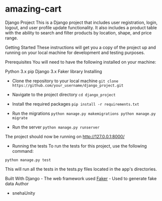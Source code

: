 # amazing-cart
Django Project
This is a Django project that includes user registration, login, logout, and user profile update functionality. It also includes a product table with the ability to search and filter products by location, shape, and price range.

Getting Started
These instructions will get you a copy of the project up and running on your local machine for development and testing purposes.

Prerequisites
You will need to have the following installed on your machine:

Python 3.x
pip
Django 3.x
Faker library
Installing


- Clone the repository to your local machine
`git clone https://github.com/your_username/django_project.git`

- Navigate to the project directory
`cd django_project`

- Install the required packages
`pip install -r requirements.txt`

- Run the migrations
`python manage.py makemigrations
python manage.py migrate`

- Run the server
`python manage.py runserver`

The project should now be running on http://127.0.0.1:8000/

- Running the tests
To run the tests for this project, use the following command:

`python manage.py test`

This will run all the tests in the tests.py files located in the app's directories.

Built With
Django - The web framework used
<a href="https://faker.readthedocs.io/en/master/">Faker</a> - Used to generate fake data
Author
- snehaUnity

